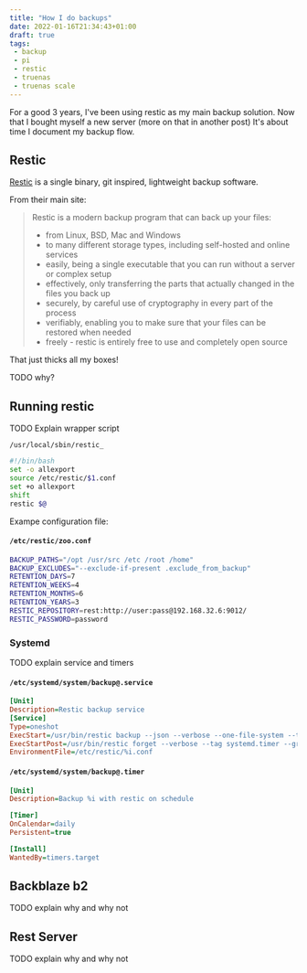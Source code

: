 ```yaml
---
title: "How I do backups"
date: 2022-01-16T21:34:43+01:00
draft: true
tags:
 - backup
 - pi
 - restic
 - truenas
 - truenas scale
---
```


For a good 3 years, I've been using restic as my main backup solution. Now that I bought myself a new server (more on that in another post)
It's about time I document my backup flow.

## Restic

[Restic](https://restic.net/) is a single binary, git inspired, lightweight backup software.

From their main site:

> Restic is a modern backup program that can back up your files:
> - from Linux, BSD, Mac and Windows
> - to many different storage types, including self-hosted and online services
> - easily, being a single executable that you can run without a server or complex setup
> - effectively, only transferring the parts that actually changed in the files you back up
> - securely, by careful use of cryptography in every part of the process
> - verifiably, enabling you to make sure that your files can be restored when needed
> - freely - restic is entirely free to use and completely open source

That just thicks all my boxes!

TODO why?

## Running restic

TODO Explain wrapper script

`/usr/local/sbin/restic_`

```sh
#!/bin/bash
set -o allexport
source /etc/restic/$1.conf
set +o allexport
shift
restic $@
```

Exampe configuration file:

#### `/etc/restic/zoo.conf`
```sh
BACKUP_PATHS="/opt /usr/src /etc /root /home"
BACKUP_EXCLUDES="--exclude-if-present .exclude_from_backup"
RETENTION_DAYS=7
RETENTION_WEEKS=4
RETENTION_MONTHS=6
RETENTION_YEARS=3
RESTIC_REPOSITORY=rest:http://user:pass@192.168.32.6:9012/
RESTIC_PASSWORD=password
```


### Systemd

TODO explain service and timers

#### `/etc/systemd/system/backup@.service`
```ini
[Unit]
Description=Restic backup service
[Service]
Type=oneshot
ExecStart=/usr/bin/restic backup --json --verbose --one-file-system --tag systemd.timer $BACKUP_EXCLUDES $BACKUP_PATHS
ExecStartPost=/usr/bin/restic forget --verbose --tag systemd.timer --group-by "paths,tags" --keep-daily $RETENTION_DAYS --keep-weekly $RETENTION_WEEKS --keep-monthly $RETENTION_MONTHS --keep-yearly $RETENTION_YEARS
EnvironmentFile=/etc/restic/%i.conf
```

#### `/etc/systemd/system/backup@.timer`
```ini
[Unit]
Description=Backup %i with restic on schedule

[Timer]
OnCalendar=daily
Persistent=true

[Install]
WantedBy=timers.target
```
## Backblaze b2

TODO explain why and why not

## Rest Server


TODO explain why and why not



